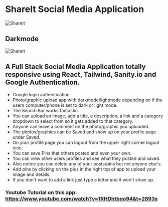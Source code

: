 # ShareIt Social Media Application
![ShareIt](https://expertdesign.cc/share-it/screenshot.jpg)
## Darkmode
![ShareIt](https://expertdesign.cc/share-it/screenshot-darkmode.jpg)

## A Full Stack Social Media Application totally responsive using React, Tailwind, Sanity.io and Google Authentication.

- Google login authentication
- Photo/graphic upload app with darkmode/lightmode depending on if the users computer/phone is set to dark or light mode.
- The Search Bar works fantastic.
- You can upload an image, add a title, a description, a link and a category dropdown to select from so it gets added to that category.
- Anyone can leave a comment on the photo/graphic you uploaded. 
- The photos/graphics can be Saved and show up on your profile page under Saved.
- On your profile page you can logout from the upper right corner logout icon.
- You can save Pins that others posted and even your own.
- You can view other users profiles and see what they posted and saved. 
- Also notice you can delete any of your posts/pins but not anyone else's. 
- Add pins by clicking on the plus in the right top of app to upload your image and details.
- If you don't want to add a link just type a letter and it won't show up.

### Youtube Tutorial on this app: https://www.youtube.com/watch?v=1RHDhtbqo94&t=2893s
